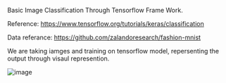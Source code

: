 Basic Image Classification Through Tensorflow Frame Work.

Reference: https://www.tensorflow.org/tutorials/keras/classification

Data referance: https://github.com/zalandoresearch/fashion-mnist

We are taking iamges and training on tensorflow model, repersenting the output through visaul represention. 

![image](https://github.com/abhishekgowdakm/Basic-Image-Classification-TensorFlow-Implementation/assets/62889731/78376c40-c50b-4e1e-bdad-9a5eac75b3bf)

